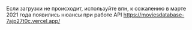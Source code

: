 Если загрузки не происходит, используйте впн, к сожалению в марте 2021 года появились нюансы при работе API
https://moviesdatabase-7ajp27t0c.vercel.app/
